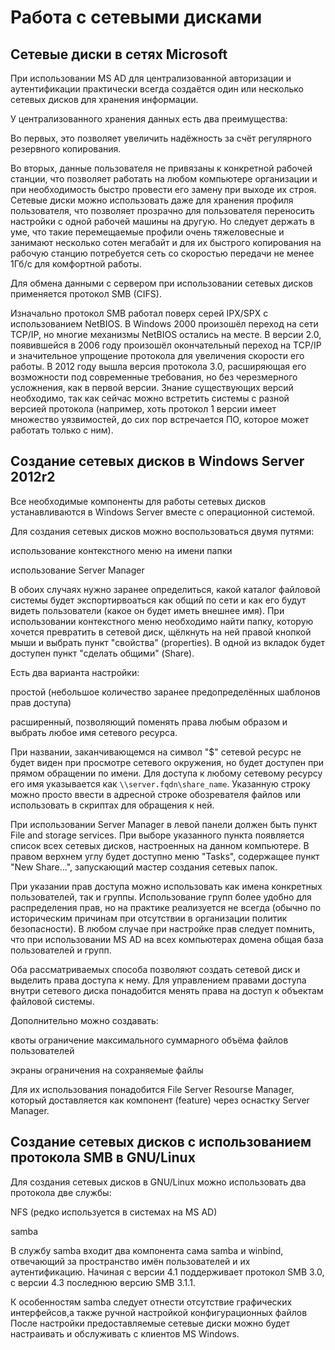 # Работа с сетевыми дисками

## Сетевые диски в сетях Microsoft

При использовании MS AD для централизованной авторизации и аутентификации практически всегда создаётся один или несколько сетевых дисков для хранения информации. 

У централизованного хранения данных есть два преимущества: 

 
Во первых, это позволяет увеличить надёжность за счёт регулярного резервного копирования. 
 
Во вторых, данные пользователя не привязаны к конкретной рабочей станции, что позволяет работать на любом компьютере организации и при необходимость быстро провести его замену при выходе их строя. Сетевые диски можно использовать даже для хранения профиля пользователя, что позволяет прозрачно для пользователя переносить настройки с одной рабочей машины на другую. Но следует держать в уме, что такие перемещаемые профили очень тяжеловесные и занимают несколько сотен мегабайт и для их быстрого копирования на рабочую станцию потребуется сеть со скоростью передачи не менее 1Гб/с для комфортной работы.

Для обмена данными с сервером при использовании сетевых дисков применяется протокол SMB (CIFS). 

Изначально протокол SMB работал поверх серей IPX/SPX с использованием NetBIOS. В Windows 2000 произошёл переход на сети TCP/IP, но многие механизмы NetBIOS остались на месте. В версии 2.0, появившейся в 2006 году произошёл окончательный переход на TCP/IP и значительное упрощение протокола для увеличения скорости его работы. В 2012 году вышла версия протокола 3.0, расширяющая его возможности под современные требования, но без черезмерного усложнения, как в первой версии. Знание существующих версий необходимо, так как сейчас можно встретить системы с разной версией протокола (например, хоть протокол 1 версии имеет множество уязвимостей, до сих пор встречается ПО, которое может работать только с ним).

## Создание сетевых дисков в Windows Server 2012r2

Все необходимые компоненты для работы сетевых дисков устанавливаются в Windows Server вместе с операционной системой. 

Для создания сетевых дисков можно воспользоваться двумя путями:
 
использование контекстного меню на имени папки
 
использование Server Manager

В обоих случаях нужно заранее определиться, какой каталог файловой системы будет экспортирвоаться как общий по сети и как его будут видеть пользователи (какое он будет иметь внешнее имя).
При использовании контекстного меню необходимо найти папку, которую хочется превратить в сетевой диск, щёлкнуть на ней правой кнопкой мыши и выбрать пункт "свойства" (properties). В одной из вкладок будет доступен пункт "сделать общими" (Share). 

Есть два варианта настройки:
 
простой (небольшое количество заранее предопределённых шаблонов прав доступа) 
 
расширенный, позволяющий поменять права любым образом и выбрать любое имя сетевого ресурса. 

При названии, заканчивающемся на символ "$" сетевой ресурс не будет виден при просмотре сетевого окружения, но будет доступен при прямом обращении по имени. Для доступа к любому сетевому ресурсу его имя указывается как `\\server.fqdn\share_name`. Указанную строку можно просто ввести в адресной строке обозревателя файлов или использовать в скриптах для обращения к ней.

При использовании Server Manager в левой панели должен быть пункт File and storage services. При выборе указанного пункта появляется список всех сетевых дисков, настроенных на данном компьютере. В правом верхнем углу будет доступно меню "Tasks", содержащее пункт "New Share...", запускающий мастер создания сетевых папок. 

При указании прав доступа можно использовать как имена конкретных пользователей, так и группы. Использование групп более удобно для распределения прав, но на практике реализуется не всегда (обычно по историческим причинам при отсутствии в организации политик безопасности). В любом случае при настройке прав следует помнить, что при использовании MS AD на всех компьютерах домена общая база пользователей и групп. 

Оба рассматриваемых способа позволяют создать сетевой диск и выделить права доступа к нему. Для управлением правами доступа внутри сетевого диска понадобится менять права на доступ к объектам файловой системы. 

Дополнительно можно создавать:
 
квоты  ограничение максимального суммарного объёма файлов пользователей
 
экраны  ограничения на сохраняемые файлы

Для их использования понадобится File Server Resourse Manager, который доставляется как компонент (feature) через оснастку Server Manager.

## Создание сетевых дисков с использованием протокола SMB в GNU/Linux

Для создания сетевых дисков в GNU/Linux можно использовать два протокола две службы:
  
NFS (редко используется в системах на MS AD)
   
samba 

В службу samba входит два компонента  сама samba и winbind, отвечающий за пространство имён пользователей и их аутентификацию. Начиная с версии 4.1 поддерживает протокол SMB 3.0, с версии 4.3  последнюю версию SMB 3.1.1.

К особенностям samba следует отнести отсутствие графических интерфейсов,а также ручной настройкой конфигурационных файлов После настройки предоставляемые сетевые диски можно будет настраивать и обслуживать с клиентов MS Windows.
